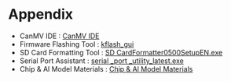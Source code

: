 # Appendix

* CanMV IDE : [CanMV IDE](https://drive.google.com/drive/folders/1OZ-C16DNw3cZ5p8781hRvLFmYJRg1myQ?usp=sharing)
* Firmware Flashing Tool : [kflash_gui](https://drive.google.com/drive/folders/1san3Z7tqKDfSz7d6BP32wnYQEeWMK2cN?usp=sharing)
* SD Card Formatting Tool : [SD CardFormatter0500SetupEN.exe](https://drive.google.com/drive/folders/1rTLvS1Jam72nqhCfJBGJ4lvfpu3ZxnfT?usp=sharing)
* Serial Port Assistant : [serial _port _utility_latest.exe](https://drive.google.com/drive/folders/1mXQDjriix7gr9Udv2rugAIzUSMjgeUUI?usp=sharing)
* Chip & Al Model Materials : [Chip & Al Model Materials](https://drive.google.com/drive/folders/1p1f-2gZfkmIi7OWMt0ALPUwTlwVDJ2OJ?usp=sharing)